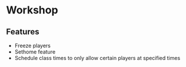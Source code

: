 # Workshop

## Features

* Freeze players
* Sethome feature
* Schedule class times to only allow certain players at specified times
